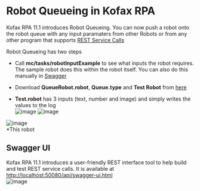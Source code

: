 # Robot Queueing in Kofax RPA

Kofax RPA 11.1 introduces Robot Queueing. You can now push a robot onto the robot queue with any input paramaters from other Robots or from any other program that supports [REST Service Calls](https://en.wikipedia.org/wiki/Representational_state_transfer)

Robot Queueing has two steps
* Call **mc/tasks/robotInputExample** to see what inputs the robot requires. The sample robot does this within the robot itself. You can also do this manually in [Swagger](#swagger-ui)

* Download **QueueRobot.robot**, **Queue.type** and **Test Robot** from [here](https://github.com/KofaxRPA/RPA-11.1/tree/main/QueueRobot)


* **Test.robot** has 3 inputs (text, number and image) and simply writes the values to the log  
![image](https://user-images.githubusercontent.com/47416964/99886070-ed3eb580-2c39-11eb-986e-ac73f698e54a.png) ![image](https://user-images.githubusercontent.com/47416964/99886078-fb8cd180-2c39-11eb-9948-10249df9a092.png)


![image](https://user-images.githubusercontent.com/47416964/99885930-e794a000-2c38-11eb-9074-b21bc479bc88.png)  
*This robot



## Swagger UI

Kofax RPA 11.1 introduces a user-friendly REST interface tool to help build and test REST service calls. It is available at [http://localhost:50080/api/swagger-ui.html](http://localhost:50080/api/swagger-ui.html)    
![image](https://user-images.githubusercontent.com/47416964/98936352-26ae4d00-24e5-11eb-8e07-910e620dc274.png)
